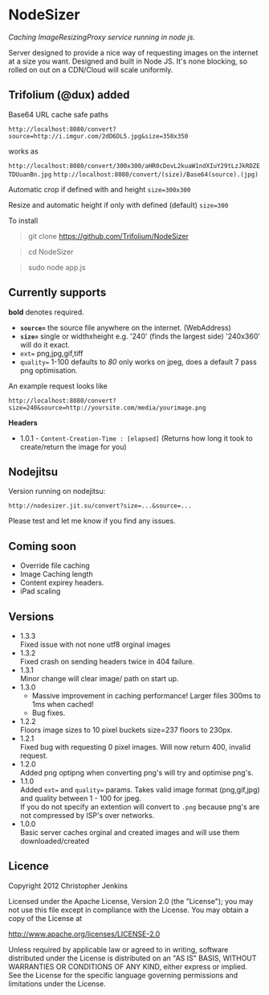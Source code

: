 NodeSizer 
==========
*Caching ImageResizingProxy service running in node js.*

Server designed to provide a nice way of requesting images on the internet at a size you want. Designed and built in Node JS.
It's none blocking, so rolled on out on a CDN/Cloud will scale uniformly.

Trifolium (@dux) added
--------

Base64 URL cache safe paths

`http://localhost:8080/convert?source=http://i.imgur.com/2dD6DL5.jpg&size=350x350`

works as 

`http://localhost:8080/convert/300x300/aHR0cDovL2kuaW1ndXIuY29tLzJkRDZETDUuanBn.jpg`
`http://localhost:8080/convert/(size)/Base64(source).(jpg)`

Automatic crop if defined with and height `size=300x300`

Resize and automatic height if only with defined (default) `size=300`

To install

> git clone https://github.com/Trifolium/NodeSizer

> cd NodeSizer

> sudo node app.js


Currently supports
------------------

**bold** denotes required.

* **`source=`** the source file anywhere on the internet. (WebAddress)
* **`size=`** single or widthxheight e.g. '240' (finds the largest side) '240x360' will do it exact.
* `ext=` png,jpg,gif,tiff
* `quality=` 1-100 defaults to _80_ only works on jpeg, does a default 7 pass png optimisation.

An example request looks like 

`http://localhost:8080/convert?size=240&source=http://yoursite.com/media/yourimage.png`


**Headers**

* 1.0.1 - `Content-Creation-Time : [elapsed]` (Returns how long it took to create/return the image for you)


Nodejitsu
---------
Version running on nodejitsu:

`http://nodesizer.jit.su/convert?size=...&source=...`

Please test and let me know if you find any issues.

Coming soon
-----------
* Override file caching
* Image Caching length
* Content expirey headers.
* iPad scaling

Versions
--------
* 1.3.3 <br />
Fixed issue with not none utf8 orginal images
* 1.3.2 <br />
Fixed crash on sending headers twice in 404 failure.
* 1.3.1 <br />
Minor change will clear image/ path on start up.
* 1.3.0 <br />
    * Massive improvement in caching performance! Larger files 300ms to 1ms when cached!
    * Bug fixes.
* 1.2.2 <br />
Floors image sizes to 10 pixel buckets size=237 floors to 230px.
* 1.2.1 <br />
Fixed bug with requesting 0 pixel images. Will now return 400, invalid request.
* 1.2.0 <br />
Added png optipng when converting png's will try and optimise png's.
* 1.1.0 <br /> 
Added `ext=` and `quality=` params. Takes valid image format (png,gif,jpg) and quality between 1 - 100 for jpeg.<br />
If you do not specify an extention will convert to `.png` because png's are not compressed by ISP's over networks.
* 1.0.0 <br />
Basic server caches orginal and created images and will use them downloaded/created


Licence
-------
Copyright 2012 Christopher Jenkins

Licensed under the Apache License, Version 2.0 (the "License");
you may not use this file except in compliance with the License.
You may obtain a copy of the License at

   http://www.apache.org/licenses/LICENSE-2.0

Unless required by applicable law or agreed to in writing, software
distributed under the License is distributed on an "AS IS" BASIS,
WITHOUT WARRANTIES OR CONDITIONS OF ANY KIND, either express or implied.
See the License for the specific language governing permissions and
limitations under the License.